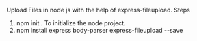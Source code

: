Upload Files in node js with the help of express-fileupload.
Steps
1. npm init . To initialize the node project.
2. npm install express body-parser express-fileupload --save

